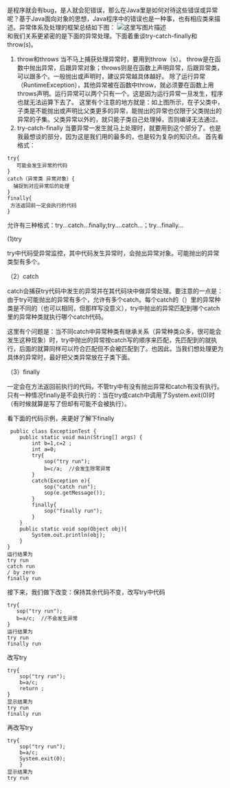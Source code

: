   是程序就会有bug，是人就会犯错误，那么在Java里是如何对待这些错误或异常呢？基于Java面向对象的思想，Java程序中的错误也是一种事，也有相应类来描述。异常体系及处理的框架总结如下图：
![这里写图片描述](http://img.blog.csdn.net/20150630112838394)    
  和我们关系更紧密的是下面的异常处理。下面着重谈try-catch-finally和throw(s)。
 1. throw和throws
    当不马上捕获处理异常时，要用到throw（s）。
    throw是在函数中抛出异常，后跟异常对象；throws则是在函数上声明异常，后跟异常类，可以跟多个。一般抛出或声明时，建议异常越具体越好。
    除了运行异常（RuntimeException），其他异常被在函数中throw，就必须要在函数上用throws声明。运行异常可以两个只有一个。这是因为运行异常一旦发生，程序也就无法运算下去了。
    这里有个注意的地方就是：如上图所示，在子父类中，子类是不能抛出或声明比父类更多的异常，能抛出的异常也仅限于父类抛出的异常的子集。父类异常以外的，就只能子类自己处理掉，否则编译无法通过。
 2. try-catch-finally
   当要异常一发生就马上处理时，就要用到这个部分了。也是我最想谈的部分，因为这是我们用的最多的，也是较为复杂的知识点。
   首先看格式：
```
try{
   可能会发生异常的代码
}
catch（异常类 异常对象）{
  捕捉到对应异常后的处理
}
finally{
 方法返回前一定会执行的代码
} 
```
允许有三种格式：try...catch...finally;try....catch...；try...finally...

(1)try

  try中代码受异常监控，其中代码发生异常时，会抛出异常对象。可能抛出的异常类型有多个。
  
（2）catch

 catch会捕获try代码中发生的异常并在其代码块中做异常处理。要注意的一点是：由于try可能抛出的异常有多个，允许有多个catch。每个catch的（）里的异常种类是不同的（也可以相同，但那样写没意义），try中抛出的异常匹配到哪个catch里的异常种类就执行哪个catch代码。
 
这里有个问题是：当不同catch中异常种类有继承关系（异常种类众多，很可能会发生这种现象）时，try中抛出的异常按catch写的顺序来匹配，先匹配到的就执行，后面的就算同样可以符合匹配但不会被匹配到了。也因此，当我们想处理更为具体的异常时，最好把父类异常放在子类下面。

（3）finally

 一定会在方法返回前执行的代码，不管try中有没有抛出异常和catch有没有执行。只有一种情况finally是不会执行的：当在try或catch中调用了System.exit(0)时（有时候就算是写了但却有可能不会被执行）。
 
 看下面的代码示例，来更好了解下finally
```
 public class ExceptionTest {
	public static void main(String[] args) {
		int b=1,c=2 ;
		int a=0;
		try{
		    sop("try run");
			b=c/a;  //会发生除零异常
		}
		catch(Exception e){
		    sop("catch run");
			sop(e.getMessage());	
		}
		finally{
			sop("finally run");
		}
	}
	public static void sop(Object obj){
		System.out.println(obj);
	}
} 
运行结果为
try run
catch run
/ by zero
finally run
```
接下来，我们做下改变：保持其余代码不变，改写try中代码 
```
try{
   sop("try run");
   b=a/c;  //不会发生异常
}
运行结果为
try run
finally run
```
改写try
```
try{
	sop("try run");
	b=a/c;
	return ;
}
显示结果为
try run
finally run
```
再改写try
```
try{
	sop("try run");
	b=a/c;
	System.exit(0);
	}
显示结果为
try run	
```

  


  

 

